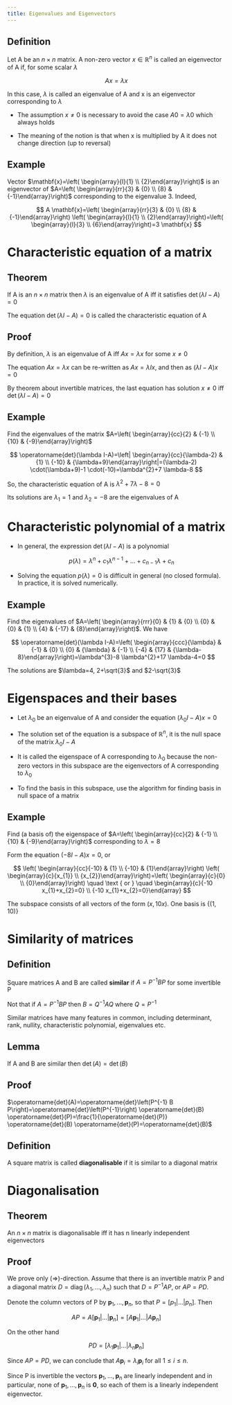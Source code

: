 ```yaml
---
title: Eigenvalues and Eigenvectors
---
```


## Definition

Let A be an $n\times n$ matrix. A non-zero vector $x\in \mathbb{R}^n$ is
called an eigenvector of A if, for some scalar $\lambda$

$$
Ax=\lambda x
$$

In this case, $\lambda$ is called an eigenvalue of A
and x is an eigenvector corresponding to $\lambda$

- The assumption $x\neq 0$ is necessary to avoid the case
  $A0=\lambda0$ which always holds

- The meaning of the notion is that when x is multiplied by A it does
  not change direction (up to reversal)

## Example

Vector $\mathbf{x}=\left( \begin{array}{l}{1} \\ {2}\end{array}\right)$
is an eigenvector of
$A=\left( \begin{array}{rr}{3} & {0} \\ {8} & {-1}\end{array}\right)$
corresponding to the eigenvalue 3. Indeed,

$$
A \mathbf{x}=\left( \begin{array}{rr}{3} & {0} \\ {8} & {-1}\end{array}\right) \left( \begin{array}{l}{1} \\ {2}\end{array}\right)=\left( \begin{array}{l}{3} \\ {6}\end{array}\right)=3 \mathbf{x}
$$

# Characteristic equation of a matrix

## Theorem

If A is an $n\times n$ matrix then $\lambda$ is an eigenvalue of A iff
it satisfies $\operatorname{det}(\lambda I-A)=0$

The equation $\operatorname{det}(\lambda I-A)=0$ is called the
characteristic equation of A

## Proof

By definition, $\lambda$ is an eigenvalue of A iff $Ax=\lambda x$ for
some $x\neq 0$

The equation $Ax=\lambda x$ can be re-written as $Ax=\lambda Ix$, and
then as $(\lambda I-A)x=0$

By theorem about invertible matrices, the last equation has solution
$x\neq 0$ iff $\operatorname{det}(\lambda I-A)=0$

## Example

Find the eigenvalues of the matrix
$A=\left( \begin{array}{cc}{2} & {-1} \\ {10} & {-9}\end{array}\right)$

$$
\operatorname{det}(\lambda I-A)=\left| \begin{array}{cc}{\lambda-2} & {1} \\ {-10} & {\lambda+9}\end{array}\right|=(\lambda-2) \cdot(\lambda+9)-1 \cdot(-10)=\lambda^{2}+7 \lambda-8
$$

So, the characteristic equation of A is $\lambda^2+7\lambda-8=0$

Its solutions are $\lambda_1=1$ and $\lambda_2=-8$ are the eigenvalues
of A

# Characteristic polynomial of a matrix

- In general, the expression $\operatorname{det}(\lambda I-A)$ is a
  polynomial

  $$
  p(\lambda)=\lambda^{n}+c_{1} \lambda^{n-1}+\ldots+c_{n-1} \lambda+c_{n}
  $$

- Solving the equation $p(\lambda)=0$ is difficult in general (no
  closed formula). In practice, it is solved numerically.

## Example

Find the eigenvalues of
$A=\left( \begin{array}{rrr}{0} & {1} & {0} \\ {0} & {0} & {1} \\ {4} & {-17} & {8}\end{array}\right)$.
We have

$$
\operatorname{det}(\lambda I-A)=\left( \begin{array}{ccc}{\lambda} & {-1} & {0} \\ {0} & {\lambda} & {-1} \\ {-4} & {17} & {\lambda-8}\end{array}\right)=\lambda^{3}-8 \lambda^{2}+17 \lambda-4=0
$$

The solutions are $\lambda=4, 2+\sqrt{3}$ and $2-\sqrt{3}$

# Eigenspaces and their bases

- Let $\lambda_0$ be an eigenvalue of A and consider the equation
  $(\lambda_0I-A)x=0$

- The solution set of the equation is a subspace of $\mathbb{R}^n$, it
  is the null space of the matrix $\lambda_0I-A$

- It is called the eigenspace of A corresponding to $\lambda_0$
  because the non-zero vectors in this subspace are the eigenvectors
  of A corresponding to $\lambda_0$

- To find the basis in this subspace, use the algorithm for finding
  basis in null space of a matrix

## Example

Find (a basis of) the eigenspace of
$A=\left( \begin{array}{cc}{2} & {-1} \\ {10} & {-9}\end{array}\right)$
corresponding to $\lambda=8$

Form the equation $(-8I-A)x=0$, or

$$
\left( \begin{array}{cc}{-10} & {1} \\ {-10} & {1}\end{array}\right) \left( \begin{array}{c}{x_{1}} \\ {x_{2}}\end{array}\right)=\left( \begin{array}{c}{0} \\ {0}\end{array}\right) \quad \text { or } \quad \begin{array}{c}{-10 x_{1}+x_{2}=0} \\ {-10 x_{1}+x_{2}=0}\end{array}
$$

The subspace consists of all vectors of the form $(x,10x)$. One basis is
$\{(1,10)\}$

# Similarity of matrices

## Definition

Square matrices A and B are called **similar** if $A=P^{-1}BP$ for some
invertible P

Not that if $A=P^{-1}BP$ then $B=Q^{-1}AQ$ where $Q=P^{-1}$

Similar matrices have many features in common, including determinant,
rank, nullity, characteristic polynomial, eigenvalues etc.

## Lemma

If A and B are similar then $\det(A)=\det(B)$

## Proof

$\operatorname{det}(A)=\operatorname{det}\left(P^{-1} B P\right)=\operatorname{det}\left(P^{-1}\right) \operatorname{det}(B) \operatorname{det}(P)=\frac{1}{\operatorname{det}(P)} \operatorname{det}(B) \operatorname{det}(P)=\operatorname{det}(B)$

## Definition

A square matrix is called **diagonalisable** if it is similar to a
diagonal matrix

# Diagonalisation

## Theorem

An $n\times n$ matrix is diagonalisable iff it has n linearly
independent eigenvectors

## Proof

We prove only $(\Rightarrow)$-direction. Assume that there is an
invertible matrix P and a diagonal matrix
$D=\operatorname{diag}(\lambda_1,...,\lambda_n)$ such that $D=P^{-1}AP$,
or $AP=PD$.

Denote the column vectors of P by $\mathbf{p}_1,...,\mathbf{p}_n$, so
that $P=[p_1|...|p_n]$. Then

$$
A P=A\left[\mathbf{p}_{1}|\ldots| \mathbf{p}_{n}\right]=\left[A \mathbf{p}_{1}|\ldots| A \mathbf{p}_{n}\right]
$$

On the other hand

$$
P D=\left[\lambda_{1} \mathbf{p}_{1}|\ldots| \lambda_{n} \mathbf{p}_{n}\right]
$$

Since $AP=PD$, we can conclude that
$A\mathbf{p}_i=\lambda_i\mathbf{p}_i$ for all
$1\leqslant i\leqslant n$.

Since P is invertible the vectors $\mathbf{p}_1,...,\mathbf{p}_n$ are
linearly independent and in particular, none of
$\mathbf{p}_1,...,\mathbf{p}_n$ is $\mathbf{0}$, so each of them is a
linearly independent eigenvector.

